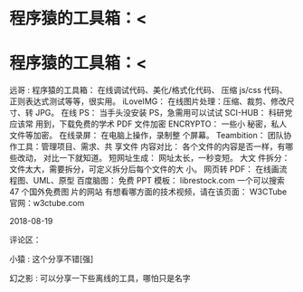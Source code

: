 # 程序猿的工具箱：<

# 程序猿的工具箱：<

远哥 : 程序猿的工具箱： 在线调试代码、美化/格式化代码、 压缩 js/css 代码、正则表达式测试等等，很实用。 iLoveIMG： 在线图片处理：压缩、裁剪、修改尺寸、转 JPG。 在线 PS： 当手头没安装 PS，急需用可以试试 SCI-HUB： 科研党应该常 用到，下载免费的学术 PDF 文件加密 ENCRYPTO： 一些小 秘密，私人文件等加密。 在线录屏： 在电脑上操作，录制整 个屏幕。 Teambition： 团队协作工具：管理项目、需求、共 享文件 内容对比： 各个文件的内容是否一样，有哪些改动， 对比一下就知道。 短网址生成： 网址太长，一秒变短。 大文 件拆分： 文件太大，需要拆分，可定义拆分后每个文件的大 小。 网页转 PDF： 在线画流程图、UML、原型 百度脑图： 免费 PPT 模板： librestock.com 一个可以搜索 47 个国外免费图 片的网站 有想看哪方面的技术视频，请在该页面： W3CTube 官网：w3ctube.com

2018-08-19

评论区：

小猿 : 这个分享不错[强]

幻之影 : 可以分享一下些离线的工具，哪怕只是名字